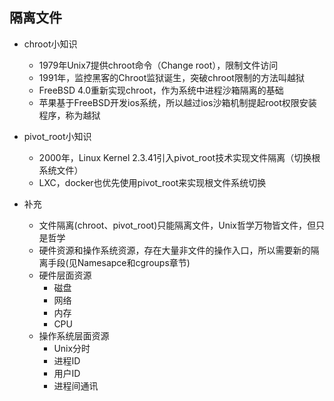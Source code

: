 ## 隔离文件

- chroot小知识
  - 1979年Unix7提供chroot命令（Change root），限制文件访问
  - 1991年，监控黑客的Chroot监狱诞生，突破chroot限制的方法叫越狱
  - FreeBSD 4.0重新实现chroot，作为系统中进程沙箱隔离的基础
  - 苹果基于FreeBSD开发ios系统，所以越过ios沙箱机制提起root权限安装程序，称为越狱

- pivot_root小知识
  - 2000年，Linux Kernel 2.3.41引入pivot_root技术实现文件隔离（切换根系统文件）
  - LXC，docker也优先使用pivot_root来实现根文件系统切换
- 补充
  - 文件隔离(chroot、pivot_root)只能隔离文件，Unix哲学万物皆文件，但只是哲学
  - 硬件资源和操作系统资源，存在大量非文件的操作入口，所以需要新的隔离手段(见Namesapce和cgroups章节)
  - 硬件层面资源
    - 磁盘
    - 网络
    - 内存
    - CPU
  - 操作系统层面资源
    - Unix分时
    - 进程ID
    - 用户ID
    - 进程间通讯

